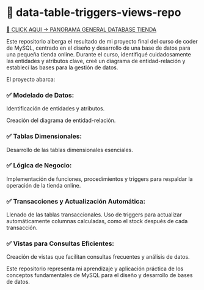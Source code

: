 # 📙 data-table-triggers-views-repo

[🔗 CLICK AQUI -> PANORAMA GENERAL DATABASE TIENDA](https://docs.google.com/spreadsheets/d/e/2PACX-1vR2OlV1l1-nDLOhjQSxX63VqOE4MNZjz4Mlddd09AuZ3lGGyhRu4_z720rBVY365Q/pubhtml#)

Este repositorio alberga el resultado de mi proyecto final del curso de coder de MySQL, centrado en el diseño y desarrollo de una base de datos para una pequeña tienda online. Durante el curso, identifiqué cuidadosamente las entidades y atributos clave, creé un diagrama de entidad-relación y establecí las bases para la gestión de datos.

El proyecto abarca:

### ✅ Modelado de Datos:

Identificación de entidades y atributos.

Creación del diagrama de entidad-relación.

### ✅ Tablas Dimensionales:

Desarrollo de las tablas dimensionales esenciales.

### ✅ Lógica de Negocio:

Implementación de funciones, procedimientos y triggers para respaldar la operación de la tienda online.

### ✅ Transacciones y Actualización Automática:

Llenado de las tablas transaccionales.
Uso de triggers para actualizar automáticamente columnas calculadas, como el stock después de cada transacción.

### ✅ Vistas para Consultas Eficientes:

Creación de vistas que facilitan consultas frecuentes y análisis de datos.

Este repositorio representa mi aprendizaje y aplicación práctica de los conceptos fundamentales de MySQL para el diseño y desarrollo de bases de datos. 